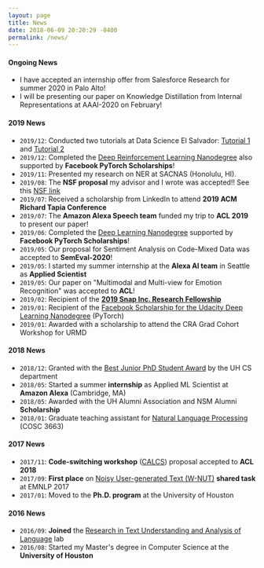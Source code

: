 ```yaml
---
layout: page
title: News
date: 2018-06-09 20:20:29 -0400
permalink: /news/
---
```


#### **Ongoing News**

* I have accepted an internship offer from Salesforce Research for summer 2020 in Palo Alto! 
* I will be presenting our paper on Knowledge Distillation from Internal Representations at AAAI-2020 on February!

#### **2019 News**

* `2019/12`: Conducted two tutorials at Data Science El Salvador: [Tutorial 1](https://docs.google.com/presentation/d/1vGsRTk50Ho9s_nqX-OTNaatA0DiK9yFAk9_sxLu3HYg/edit?usp=sharing) and [Tutorial 2](https://docs.google.com/presentation/d/1WgDUO4OhUio0T85Y-hJ5xrdOT5A5O-nRlpgK_yLeFyo/edit?usp=sharing)
* `2019/12`: Completed the [Deep Reinforcement Learning Nanodegree](https://graduation.udacity.com/confirm/SKQRC2UQ) also supported by **Facebook PyTorch Scholarships**!
* `2019/11`: Presented my research on NER at SACNAS (Honolulu, HI). 
* `2019/08`: The **NSF proposal** my advisor and I wrote was accepted!! See this [NSF link](https://www.nsf.gov/awardsearch/showAward?AWD_ID=1910192&HistoricalAwards=false) 
* `2019/07`: Received a scholarship from LinkedIn to attend **2019 ACM Richard Tapia Conference** 
* `2019/07`: The **Amazon Alexa Speech team** funded my trip to **ACL 2019** to present our paper! 
* `2019/06`: Completed the [Deep Learning Nanodegree](https://graduation.udacity.com/confirm/USNK9QKH) supported by **Facebook PyTorch Scholarships**!
* `2019/05`: Our proposal for Sentiment Analysis on Code-Mixed Data was accepted to **SemEval-2020**!
* `2019/05`: I started my summer internship at the **Alexa AI team** in Seattle as **Applied Scientist**
* `2019/05`: Our paper on "Multimodal and Multi-view for Emotion Recognition" was accepted to **ACL**! 
* `2019/02`: Recipient of the **[2019 Snap Inc. Research Fellowship](https://snapresearchfs.splashthat.com/)**
* `2019/01`: Recipient of the [Facebook Scholarship for the Udacity Deep Learning Nanodegree](https://www.udacity.com/facebook-pytorch-scholarship) (PyTorch)
* `2019/01`: Awarded with a scholarship to attend the CRA Grad Cohort Workshop for URMD

#### **2018 News**

* `2018/12`: Granted with the [Best Junior PhD Student Award](http://www.uh.edu/nsm/computer-science/people/awards/) by the UH CS department 
* `2018/05`: Started a summer **internship** as Applied ML Scientist at **Amazon Alexa** (Cambridge, MA)
* `2018/05`: Awarded with the UH Alumni Association and NSM Alumni **Scholarship**
* `2018/01`: Graduate teaching assistant for [Natural Language Processing](https://thamar-solorio.github.io/cosc6336-nlp-sp2018/) (COSC 3663)

#### **2017 News**

* `2017/11`: **Code-switching workshop** ([CALCS](https://code-switching.github.io/2018/)) proposal accepted to **ACL 2018**
* `2017/09`: **First place** on [Noisy User-generated Text (W-NUT)](http://noisy-text.github.io/2017/) **shared task** at EMNLP 2017 
* `2017/01`: Moved to the **Ph.D. program** at the University of Houston

#### **2016 News**
 
* `2016/09`: **Joined** the [Research in Text Understanding and Analysis of Language](http://ritual.uh.edu/) lab
* `2016/08`: Started my Master's degree in Computer Science at the **University of Houston**
